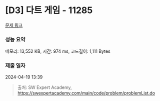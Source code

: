 # [D3] 다트 게임 - 11285 

[문제 링크](https://swexpertacademy.com/main/code/problem/problemDetail.do?contestProbId=AXZuaLsqz9wDFAST) 

### 성능 요약

메모리: 13,552 KB, 시간: 974 ms, 코드길이: 1,111 Bytes

### 제출 일자

2024-04-19 13:39



> 출처: SW Expert Academy, https://swexpertacademy.com/main/code/problem/problemList.do